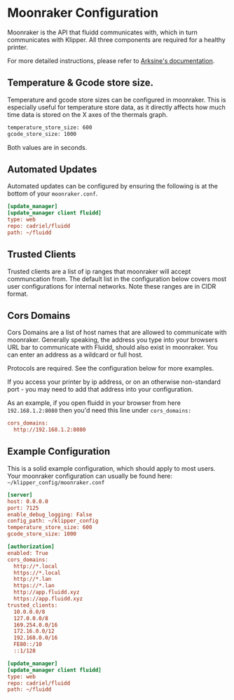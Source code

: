 # Moonraker Configuration

Moonraker is the API that fluidd communicates with, which in turn communicates with Klipper.
All three components are required for a healthy printer.

For more detailed instructions, please refer to [Arksine's documentation](https://github.com/Arksine/moonraker/blob/master/docs/installation.md).

## Temperature & Gcode store size.
Temperature and gcode store sizes can be configured in moonraker.
This is especially useful for temperature store data, as it
directly affects how much time data is stored on the X axes of
the thermals graph.

```sh
temperature_store_size: 600
gcode_store_size: 1000
```

Both values are in seconds.

## Automated Updates

Automated updates can be configured by ensuring the following is at the bottom of your `moonraker.conf`.

```ini
[update_manager]
[update_manager client fluidd]
type: web
repo: cadriel/fluidd
path: ~/fluidd
```

## Trusted Clients

Trusted clients are a list of ip ranges that moonraker will accept communcation from.
The default list in the configuration below covers most user configurations for internal networks.
Note these ranges are in CIDR format.

## Cors Domains

Cors Domains are a list of host names that are allowed to communicate with moonraker. Generally speaking,
the address you type into your browsers URL bar to communicate with Fluidd, should also exist in moonraker.
You can enter an address as a wildcard or full host.

Protocols are required. See the configuration below for more examples.

If you access your printer by ip address, or on an otherwise non-standard port - you may need to add that address into your configuration.

As an example, if you open fluidd in your browser from here `192.168.1.2:8080` then you'd need this line under `cors_domains:`

```ini
cors_domains:
  http://192.168.1.2:8080
```

## Example Configuration

This is a solid example configuration, which should apply to most users.
Your moonraker configuration can usually be found here: `~/klipper_config/moonraker.conf`

```ini
[server]
host: 0.0.0.0
port: 7125
enable_debug_logging: False
config_path: ~/klipper_config
temperature_store_size: 600
gcode_store_size: 1000

[authorization]
enabled: True
cors_domains:
  http://*.local
  https://*.local
  http://*.lan
  https://*.lan
  http://app.fluidd.xyz
  https://app.fluidd.xyz
trusted_clients:
  10.0.0.0/8
  127.0.0.0/8
  169.254.0.0/16
  172.16.0.0/12
  192.168.0.0/16
  FE80::/10
  ::1/128

[update_manager]
[update_manager client fluidd]
type: web
repo: cadriel/fluidd
path: ~/fluidd
```
